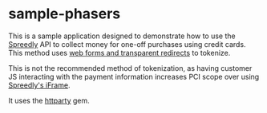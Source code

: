 sample-phasers
==============

This is a sample application designed to demonstrate how to use the [Spreedly](https://spreedly.com) API to collect money for one-off purchases using credit cards. This method uses [web forms and transparent redirects](https://docs.spreedly.com/guides/adding-payment-methods/web-form/) to tokenize.

This is not the recommended method of tokenization, as having customer JS interacting with the payment information increases PCI scope over using [Spreedly's iFrame](https://docs.spreedly.com/guides/adding-payment-methods/iframe/).

It uses the [httparty](https://github.com/jnunemaker/httparty) gem.

